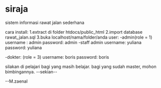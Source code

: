 siraja
======

sistem informasi rawat jalan sederhana

cara install:
1.extract di folder htdocs/public_html
2.import database rawat_jalan.sql
3.buka localhost/nama/folder/anda
user:
-admin(role = 1)
username : admin 
password: admin
-staff admin
username: yuliana
password: yuliana

-dokter: (role = 3)
username: boris
password: boris

silakan di pelajari bagi yang masih belajar.
bagi yang sudah master, mohon bimbingannya.
--sekian--

--M.zaenal

